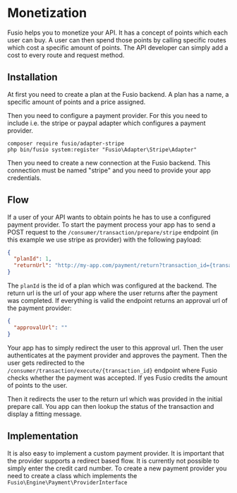 
# Monetization

Fusio helps you to monetize your API. It has a concept of points which each user can buy. A user can then spend those
points by calling specific routes which cost a specific amount of points. The API developer can simply add a cost to
every route and request method.

## Installation

At first you need to create a plan at the Fusio backend. A plan has a name, a specific amount of points and a price
assigned.

Then you need to configure a payment provider. For this you need to include i.e. the stripe or paypal adapter which
configures a payment provider.

```
composer require fusio/adapter-stripe
php bin/fusio system:register "Fusio\Adapter\Stripe\Adapter"
```

Then you need to create a new connection at the Fusio backend. This connection must be named "stripe" and you need to
provide your app credentials.

## Flow

If a user of your API wants to obtain points he has to use a configured payment provider. To start the payment process
your app has to send a POST request to the `/consumer/transaction/prepare/stripe` endpoint (in this example we use
stripe as provider) with the following payload:

```json
{
  "planId": 1,
  "returnUrl": "http://my-app.com/payment/return?transaction_id={transaction_id}"
}
```

The `planId` is the id of a plan which was configured at the backend. The return url is the url of your app where the
user returns after the payment was completed. If everything is valid the endpoint returns an approval url of the payment
provider:

```json
{
  "approvalUrl": ""
}
```

Your app has to simply redirect the user to this approval url. Then the user authenticates at the payment provider and
approves the payment. Then the user gets redirected to the `/consumer/transaction/execute/{transaction_id}` endpoint
where Fusio checks whether the payment was accepted. If yes Fusio credits the amount of points to the user.

Then it redirects the user to the return url which was provided in the initial prepare call. You app can then lookup the
status of the transaction and display a fitting message.

## Implementation

It is also easy to implement a custom payment provider. It is important that the provider supports a redirect based
flow. It is currently not possible to simply enter the credit card number. To create a new payment provider you need to
create a class which implements the `Fusio\Engine\Payment\ProviderInterface`
